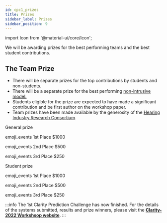 ```yaml
---
id: cpc1_prizes
title: Prizes
sidebar_label: Prizes
sidebar_position: 9
---
```


import Icon from '@material-ui/core/Icon';

We will be awarding prizes for the best performing teams and the best student contributions.

## The Team Prize

- There will be separate prizes for the top contributions by students and non-students.
- There will be a separate prize for the best performing [non-intrusive model.](cpc1_faq#how-is-speech-intelligibility-objectively-measured-by-a-computer?)
- Students eligible for the prize are expected to have made a significant contribution and be first author on the workshop paper.
- Team prizes have been made available by the generosity of the [Hearing Industry Research Consortium](http://www.hearingirc.com).

<div className="container">
        <div className="row">
      <div className="text--center padding-horiz--md">
    <p/> General prize
  <p/> <Icon  style={{ fontSize: 30, color: "gold"  }}>emoji_events</Icon> 1st Place $1000
  <p/> <Icon  style={{ fontSize: 30, color: "silver"  }}>emoji_events</Icon> 2nd Place $500
  <p/> <Icon  style={{ fontSize: 30, color: "#ff6347" }}>emoji_events</Icon> 3rd Place $250
      </div>
    <div className="text--center padding-horiz--md">
    <p/> Student prize
  <p/> <Icon  style={{ fontSize: 30, color: "gold"  }}>emoji_events</Icon> 1st Place $1000
  <p/> <Icon  style={{ fontSize: 30, color: "silver"  }}>emoji_events</Icon> 2nd Place $500
  <p/> <Icon  style={{ fontSize: 30, color: "#ff6347" }}>emoji_events</Icon> 3rd Place $250
      </div>
     </div>
</div>

<p/>

:::info
The 1st Clarity Prediction Challenge has now finished. For the details of the systems submitted, results and prize winners, please visit the <b><a href="https://claritychallenge.org/clarity2022-workshop/">Clarity-2022 Workshsop website</a></b>.
:::